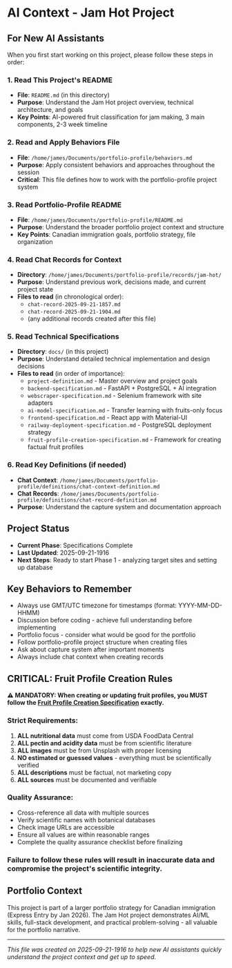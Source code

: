 # AI Context - Jam Hot Project

## For New AI Assistants

When you first start working on this project, please follow these steps in order:

### 1. Read This Project's README
- **File**: `README.md` (in this directory)
- **Purpose**: Understand the Jam Hot project overview, technical architecture, and goals
- **Key Points**: AI-powered fruit classification for jam making, 3 main components, 2-3 week timeline

### 2. Read and Apply Behaviors File
- **File**: `/home/james/Documents/portfolio-profile/behaviors.md`
- **Purpose**: Apply consistent behaviors and approaches throughout the session
- **Critical**: This file defines how to work with the portfolio-profile project system

### 3. Read Portfolio-Profile README
- **File**: `/home/james/Documents/portfolio-profile/README.md`
- **Purpose**: Understand the broader portfolio project context and structure
- **Key Points**: Canadian immigration goals, portfolio strategy, file organization

### 4. Read Chat Records for Context
- **Directory**: `/home/james/Documents/portfolio-profile/records/jam-hot/`
- **Purpose**: Understand previous work, decisions made, and current project state
- **Files to read** (in chronological order):
  - `chat-record-2025-09-21-1857.md`
  - `chat-record-2025-09-21-1904.md`
  - (any additional records created after this file)

### 5. Read Technical Specifications
- **Directory**: `docs/` (in this project)
- **Purpose**: Understand detailed technical implementation and design decisions
- **Files to read** (in order of importance):
  - `project-definition.md` - Master overview and project goals
  - `backend-specification.md` - FastAPI + PostgreSQL + AI integration
  - `webscraper-specification.md` - Selenium framework with site adapters
  - `ai-model-specification.md` - Transfer learning with fruits-only focus
  - `frontend-specification.md` - React app with Material-UI
  - `railway-deployment-specification.md` - PostgreSQL deployment strategy
  - `fruit-profile-creation-specification.md` - Framework for creating factual fruit profiles

### 6. Read Key Definitions (if needed)
- **Chat Context**: `/home/james/Documents/portfolio-profile/definitions/chat-context-definition.md`
- **Chat Records**: `/home/james/Documents/portfolio-profile/definitions/chat-record-definition.md`
- **Purpose**: Understand the capture system and documentation approach

## Project Status
- **Current Phase**: Specifications Complete
- **Last Updated**: 2025-09-21-1916
- **Next Steps**: Ready to start Phase 1 - analyzing target sites and setting up database

## Key Behaviors to Remember
- Always use GMT/UTC timezone for timestamps (format: YYYY-MM-DD-HHMM)
- Discussion before coding - achieve full understanding before implementing
- Portfolio focus - consider what would be good for the portfolio
- Follow portfolio-profile project structure when creating files
- Ask about capture system after important moments
- Always include chat context when creating records

## CRITICAL: Fruit Profile Creation Rules
**⚠️ MANDATORY: When creating or updating fruit profiles, you MUST follow the [Fruit Profile Creation Specification](docs/fruit-profile-creation-specification.md) exactly.**

### Strict Requirements:
1. **ALL nutritional data** must come from USDA FoodData Central
2. **ALL pectin and acidity data** must be from scientific literature
3. **ALL images** must be from Unsplash with proper licensing
4. **NO estimated or guessed values** - everything must be scientifically verified
5. **ALL descriptions** must be factual, not marketing copy
6. **ALL sources** must be documented and verifiable

### Quality Assurance:
- Cross-reference all data with multiple sources
- Verify scientific names with botanical databases
- Check image URLs are accessible
- Ensure all values are within reasonable ranges
- Complete the quality assurance checklist before finalizing

### Failure to follow these rules will result in inaccurate data and compromise the project's scientific integrity.

## Portfolio Context
This project is part of a larger portfolio strategy for Canadian immigration (Express Entry by Jan 2026). The Jam Hot project demonstrates AI/ML skills, full-stack development, and practical problem-solving - all valuable for the portfolio narrative.

---
*This file was created on 2025-09-21-1916 to help new AI assistants quickly understand the project context and get up to speed.*
